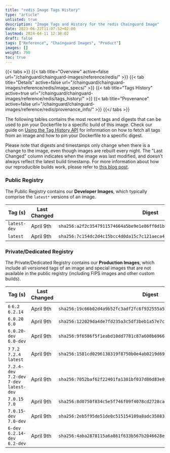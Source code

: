```yaml
---
title: "redis Image Tags History"
type: "article"
unlisted: true
description: "Image Tags and History for the redis Chainguard Image"
date: 2023-06-22T11:07:52+02:00
lastmod: 2024-04-11 12:38:02
draft: false
tags: ["Reference", "Chainguard Images", "Product"]
images: []
weight: 700
toc: true
---
```


{{< tabs >}}
{{< tab title="Overview" active=false url="/chainguard/chainguard-images/reference/redis/" >}}
{{< tab title="Details" active=false url="/chainguard/chainguard-images/reference/redis/image_specs/" >}}
{{< tab title="Tags History" active=true url="/chainguard/chainguard-images/reference/redis/tags_history/" >}}
{{< tab title="Provenance" active=false url="/chainguard/chainguard-images/reference/redis/provenance_info/" >}}
{{</ tabs >}}

The following tables contains the most recent tags and digests that can be used to pin your Dockerfile to a specific build of this image. Check our guide on [Using the Tag History API](/chainguard/chainguard-images/using-the-tag-history-api/) for information on how to fetch all tags from an image and how to pin your Dockerfile to a specific digest.

Please note that digests and timestamps only change when there is a change to the image, even though images are rebuilt every night. The "Last Changed" column indicates when the image was last modified, and doesn't always reflect the latest build timestamp. For more information about how our reproducible builds work, please refer to [this blog post](https://www.chainguard.dev/unchained/reproducing-chainguards-reproducible-image-builds).

### Public Registry
The Public Registry contains our **Developer Images**, which typically comprise the `latest*` versions of an image.

| Tag (s)       | Last Changed | Digest                                                                    |
|---------------|--------------|---------------------------------------------------------------------------|
|  `latest-dev` | April 9th    | `sha256:a2f2c3547911574664a5be9e1e86ff0d1b5790621eeeec296c9584314fdf9bf6` |
|  `latest`     | April 9th    | `sha256:7c154dc2d4c15bcc4d0da15c7c121aeca45969fc8a0cc418d9f1eb10505d08e6` |


### Private/Dedicated Registry
The Private/Dedicated Registry contains our **Production Images**, which include all versioned tags of an image and special images that are not available in the public registry (including FIPS images and other custom builds).

| Tag (s)                                     | Last Changed | Digest                                                                    |
|---------------------------------------------|--------------|---------------------------------------------------------------------------|
|  `6` `6.2` `6.2.14`                         | April 9th    | `sha256:19c66b02d4a9b52fc3adf2fc6f932555a5aa0aafc2e33ff7d878ce9a46feff36` |
|  `6.0.20` `6.0`                             | April 9th    | `sha256:122029da4de7fd235a3c5df3beb1a57e7c73997557b3d6b0e41bf96071ceab5e` |
|  `6.0.20-dev` `6.0-dev`                     | April 9th    | `sha256:9f6586f5f1eabd10dd7781c87a600b696619bd62230655338ede2b35c6fe61fc` |
|  `7` `7.2` `7.2.4` `latest`                 | April 9th    | `sha256:1581cd0296138319f8750b0e4ab0219d690870438fb8a5c864d05820ed966f64` |
|  `7.2.4-dev` `7.2-dev` `7-dev` `latest-dev` | April 9th    | `sha256:7052baf62f22401fa1301bf037d86d83e0c582e3f2d98b51477e4a56604c10a3` |
|  `7.0.15` `7.0`                             | April 9th    | `sha256:8d0750f834c5e5f746f09f4078cd2728caaccb8501beecec8f25de757be3ae3c` |
|  `7.0.15-dev` `7.0-dev`                     | April 9th    | `sha256:2eb5f95de51de0c515154109a8adc35883437d6e966238c22d1bbca1a651a8fc` |
|  `6-dev` `6.2.14-dev` `6.2-dev`             | April 9th    | `sha256:4aba2878115a6a861f633b567b2046628eefe252d649726cf7fe69b5c0d6a6f0` |

